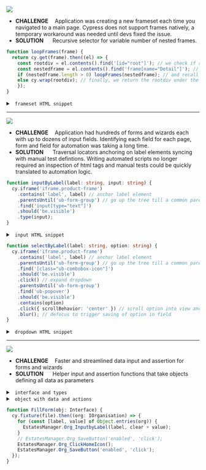 
![](https://flat.badgen.net/badge/icon/NESTED,FRAMES?list=%20&icon=https://www.svgrepo.com/show/231196/file-document.svg&label&scale=2&color=22272e&labelColor=04C38E)

* <b>CHALLENGE&nbsp;&nbsp;&nbsp;&nbsp;</b> Application was creating a new frameset each time you navigated to a main page. Cypress does not support frames natively, a temporary workaround was needed until devs fixed the issue.
* <b>SOLUTION&nbsp;&nbsp;&nbsp;&nbsp;&nbsp;&nbsp;</b> Recursive selector for variable number of nested frames.

```typescript
function loopFrames(frame) {
  return cy.get(frame).then((el) => {
    const rootdiv = el.contents().find('[id="root"]'); // we check if root div
    const nestedframe = el.contents().find('frame[name="Detail"]'); // and another frame are present
    if (nestedframe.length > 0) loopFrames(nestedframe); // and recall function if we find another frame
    else cy.wrap(rootdiv); // finally, we return the rootdiv under the last frame
    });
}
```

<details> <summary><code>&nbsp;frameset HTML snippet&nbsp;</code></summary>

```html
#document
  <html>
    <head>...</head>
    <frameset rows="0,*" cols="*">
      <frame name="bottom" src="./Common/blank.htm">
      <frame name="Detail" src="./BN/sigin?loginErr=">
        #document
          <html>
            <head>...</head>
            <frameset rows="0,*" cols="*">
              <frame name="bottom" src="./Common/blank.htm">
              <frame name="Detail" src="./BN/1E/?myRn=">
                #document
                  <html>
                    <head>...</head>
                    <frameset rows="0,*" cols="*">
                      <frame name="bottom" src="./Common/blank.htm">
                      <frame name="Detail" src="./BN/2E/?myRn=">
                        #document
                          <html>
                            <head>...</head>
                            <frameset rows="0,*" cols="*">
                              <frame name="bottom" src="./Common/blank.htm">
                              <frame name="Detail" src="./BN/1E/?myRn=">
                                #document
                                  <!DOCTYPE html>
                                  <html>
                                    <head>...</head>
                                    <body>
                                      <div id="root">
```
</details>

---

![](https://flat.badgen.net/badge/icon/TRAVERSAL,LOCATORS?list=%20&icon=https://www.svgrepo.com/show/46599/stairs.svg&label&scale=2&color=22272e&labelColor=04C38E)

* <b>CHALLENGE&nbsp;&nbsp;&nbsp;&nbsp;</b> Application had hundreds of forms and wizards each with up to dozens of input fields. Identifying each field for each page, form and field for automation was taking a long time.
* <b>SOLUTION&nbsp;&nbsp;&nbsp;&nbsp;&nbsp;&nbsp;</b> Traversal locators anchoring on label elements syncing with manual test defintions. Writing automated scripts no longer required an inspection of html tags and manual tests could be quickly translated to automation logic.
    
```typescript
function inputByLabel(label: string, input: string) {
  cy.iframe('iframe.product-frame')
    .contains('label', label) // anchor label element
    .parentsUntil('ub-form-group') // go up the tree till a common parent with the input field
    .find('input[type="text"]')
    .should('be.visible')
    .type(input);
}
```

<details>
<summary><code>&nbsp;input HTML snippet&nbsp;</code></summary>

```html
<ub-form-group>
  #shadow-root (open)
    <div class="css-exg1y7">
      <div class="css-13et6b">...</div> <!-- icon -->
      <div class="css-1ax517"> <!-- label -->
        <ub-text type="label">
          #shadow-root (open)
            <label> "Sample Label" </label>
        </ub-text>
      </div>
      <div class="css=16v52f"> <!-- input -->
        <div class="css-4cf88t">
          <div class="css-16v3hw">
            <ub-edit-field editor="textbox" value="Sample Value">
              #shadow-root (open)
                <div class="ub-edit-field__container">
                  <input type="text">
                </div>
```

</details>

```typescript
function selectByLabel(label: string, option: string) {
  cy.iframe('iframe.product-frame')
    .contains('label', label) // anchor label element
    .parentsUntil('ub-form-group') // go up the tree till a common parent with the dropdown
    .find('[class="ub-combobox-icon"]')
    .should('be.visible')
    .click() // expand dropdown
    .parentsUntil('ub-form-group')
    .find('ub-popover')
    .should('be.visible')
    .contains(option)
    .click({ scrollBehavior: 'center' }) // scroll option into view and click it
    .blur(); // defocus to trigger saving of option in field
}
```

<details>
<summary><code>&nbsp;dropdown HTML snippet&nbsp;</code></summary>

```html
<ub-form-group>
  #shadow-root (open)
    <div class="css-exg1y7">
      <div class="css-13et6b">...</div> <!-- icon -->
      <div class="css-1ax517">...</div> <!-- label -->
        <ub-text type="label">
          #shadow-root (open)
            <label> "Sample Label" </label>
        </ub-text>
      </div>
      <div class="css=16v52q"> <!-- dropdown -->
        <div class="css=4cf88t">
          <div class="css=16v52q">
            <ub-edit-field>
              #shadow-root (open)
                <div>
                  <div class="ub-edit-field__container">
                    <ub-combobox>
                      #shadow-root (open)
                        <div class="ub-combobox__container">
                        <ub-popover>
                          #shadow-root(open)
                          <div class="ub-combobox_list">
                          <ub-list>
                            #shadow-root(open)
                              <div class="ub-combobox__list">
                                <ul>
                                  <li>
```

</details>

---

![](https://flat.badgen.net/badge/icon/WRAPPER,FUNCTIONS?list=%20&icon=https://www.svgrepo.com/show/287353/pills-pill.svg&label&scale=2&color=22272e&labelColor=04C38E)

* <b>CHALLENGE&nbsp;&nbsp;&nbsp;&nbsp;</b> Faster and streamlined data input and assertion for forms and wizards
* <b>SOLUTION&nbsp;&nbsp;&nbsp;&nbsp;&nbsp;&nbsp;</b> Helper input and assertion functions that take objects defining all data as parameters

<details> <summary><code>&nbsp;interface and types&nbsp;</code></summary>

```typescript
type fieldType = 'input' | 'dropdown' | 'date' | 'button';
type fieldAction  = 'click' | 'type' | 'select';

interface IField {
  Type: fieldType,
  Locator: string,
  Action: fieldAction,
  Context?: string,
}

type FieldObj = {[key: string]: IField};
```
</details>

<details> <summary><code>&nbsp;object with data and actions&nbsp;</code></summary>

```typescript
var Form : FieldObj = {
  'First Name': { Type: 'input', Action: 'type', Context: 'user has typed' },
  'Last Name': { Type: 'input', Action: 'type', Context: 'user has typed' },
  'Next': { Type: 'button', Action: 'click' },
  'Location': { Type: 'dropdown', Action: 'select', Context: 'user has selected' },
}
```
</details>

```typescript
function FillForm(obj: Interface) {
  cy.fixture(file).then((org: IOrganisation) => {
    for (const [label, value] of Object.entries(org)) {
      EstatesManager.Org_InputbyLabel(label, clear + value);
    }
    // EstatesManager.Org_SaveButton('enabled', 'click');
    EstatesManager.Org_ClickHomeIcon();
    EstatesManager.Org_SaveButton('enabled', 'click');
  });
}
``` 
